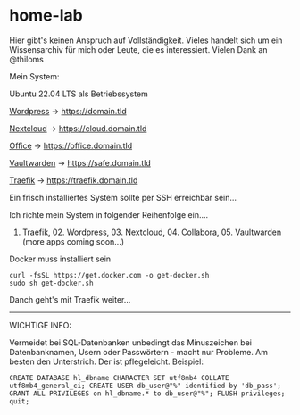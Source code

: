 # home-lab

Hier gibt's keinen Anspruch auf Vollständigkeit. Vieles handelt sich um ein Wissensarchiv für mich oder Leute, die es interessiert. Vielen Dank an @thiloms

Mein System:

Ubuntu 22.04 LTS als Betriebssystem

[Wordpress](https://github.com/kangaroo72/home-lab/tree/main/wordpress) -> https://domain.tld

[Nextcloud](https://github.com/kangaroo72/home-lab/tree/main/nextcloud) -> https://cloud.domain.tld

[Office](https://github.com/kangaroo72/home-lab/tree/main/collabora) -> https://office.domain.tld

[Vaultwarden](https://github.com/kangaroo72/home-lab/tree/main/vaultwarden) -> https://safe.domain.tld

[Traefik](https://github.com/kangaroo72/home-lab/tree/main/traefik) -> https://traefik.domain.tld


Ein frisch installiertes System sollte per SSH erreichbar sein...

Ich richte mein System in folgender Reihenfolge ein....

01. Traefik, 02. Wordpress, 03. Nextcloud, 04. Collabora, 05. Vaultwarden (more apps coming soon...)

Docker muss installiert sein
```
curl -fsSL https://get.docker.com -o get-docker.sh
sudo sh get-docker.sh
```
Danch geht's mit Traefik weiter...
_____________________________________
WICHTIGE INFO:

Vermeidet bei SQL-Datenbanken unbedingt das Minuszeichen bei Datenbanknamen, Usern oder Passwörtern - macht nur Probleme. Am besten den Unterstrich. Der ist pflegeleicht.
Beispiel:
```
CREATE DATABASE hl_dbname CHARACTER SET utf8mb4 COLLATE utf8mb4_general_ci; CREATE USER db_user@"%" identified by 'db_pass'; GRANT ALL PRIVILEGES on hl_dbname.* to db_user@"%"; FLUSH privileges; quit;
```
